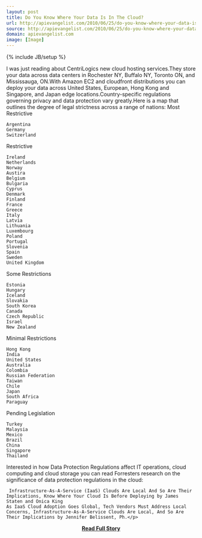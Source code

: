 ```yaml
---
layout: post
title: Do You Know Where Your Data Is In The Cloud?
url: http://apievangelist.com/2010/06/25/do-you-know-where-your-data-is-in-the-cloud/
source: http://apievangelist.com/2010/06/25/do-you-know-where-your-data-is-in-the-cloud/
domain: apievangelist.com
image: [Image]
---
```

{% include JB/setup %}<p>I was just reading about CentriLogics new cloud hosting services.They store your data across data centers in Rochester NY, Buffalo NY, Toronto ON, and Mississauga, ON.With Amazon EC2 and cloudfront distributions you can deploy your data across United States, European, Hong Kong and Singapore, and Japan edge locations.Country-specific regulations governing privacy and data protection vary greatly.Here is a map that outlines the degree of legal strictness across a range of nations:
Most Restrictive

	Argentina
	Germany
	Switzerland

Restrictive

	Ireland
	Netherlands
	Norway
	Austira
	Belgium
	Bulgaria
	Cyprus
	Denmark
	Finland
	France
	Greece
	Italy
	Latvia
	Lithuania
	Luxembourg
	Poland
	Portugal
	Slovenia
	Spain
	Sweden
	United Kingdom

Some Restrictions

	Estonia
	Hungary
	Iceland
	Slovakia
	South Korea
	Canada
	Czech Republic
	Israel
	New Zealand

Minimal Restrictions

	Hong Kong
	India
	United States
	Australia
	Colombia
	Russian Federation
	Taiwan
	Chile
	Japan
	South Africa
	Paraguay

Pending Legislation

	Turkey
	Malaysia
	Mexico
	Brazil
	China
	Singapore
	Thailand

Interested in how Data Protection Regulations affect IT operations, cloud computing and cloud storage you can read Forresters research on the significance of data protection regulations in the cloud:

	 Infrastructure-As-A-Service (IaaS) Clouds Are Local And So Are Their Implications, Know Where Your Cloud Is Before Deploying by James Staten and Onica King
	As IaaS Cloud Adoption Goes Global, Tech Vendors Must Address Local Concerns, Infrastructure-As-A-Service Clouds Are Local, And So Are Their Implications by Jennifer Belissent, Ph.</p>
<center><p><a href="http://apievangelist.com/2010/06/25/do-you-know-where-your-data-is-in-the-cloud/" style='padding:25px; font-sze:18px; font-weight: bold;'>Read Full Story</a></p></center>
